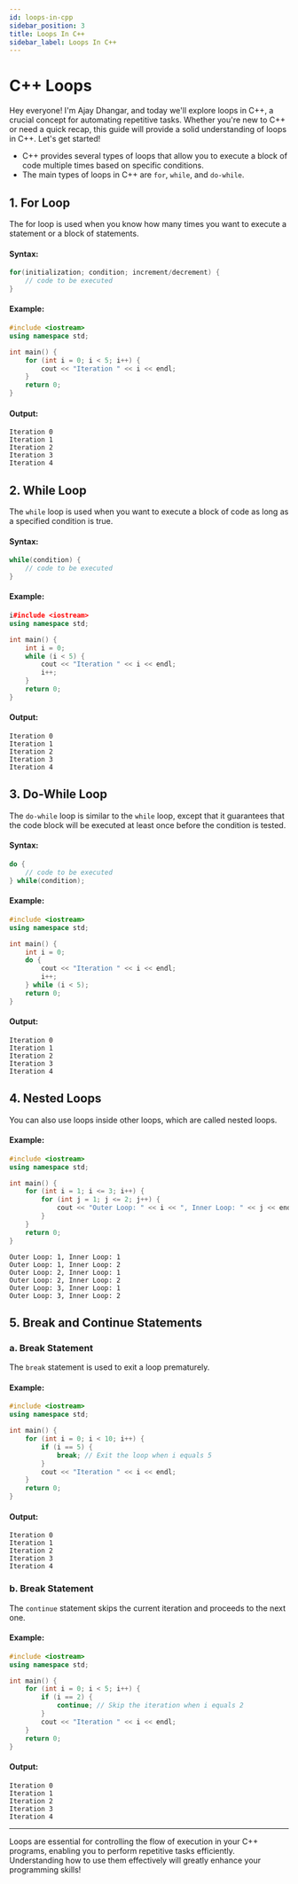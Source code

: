 ```yaml
---
id: loops-in-cpp
sidebar_position: 3
title: Loops In C++
sidebar_label: Loops In C++
---
```


# C++ Loops

Hey everyone! I'm Ajay Dhangar, and today we'll explore loops in C++, a crucial concept for automating repetitive tasks. Whether you're new to C++ or need a quick recap, this guide will provide a solid understanding of loops in C++. Let's get started!

* C++ provides several types of loops that allow you to execute a block of code multiple times based on specific conditions.
* The main types of loops in C++ are `for`, `while`, and `do-while`.

## 1. For Loop
The for loop is used when you know how many times you want to execute a statement or a block of statements.
#### Syntax:
```cpp
for(initialization; condition; increment/decrement) {
    // code to be executed
}
```
#### Example: 
```cpp
#include <iostream>
using namespace std;

int main() {
    for (int i = 0; i < 5; i++) {
        cout << "Iteration " << i << endl;
    }
    return 0;
}
```

#### Output:
```
Iteration 0
Iteration 1
Iteration 2
Iteration 3
Iteration 4

```

## 2. While Loop
The `while` loop is used when you want to execute a block of code as long as a specified condition is true.
#### Syntax:
```cpp
while(condition) {
    // code to be executed
}

```
#### Example: 
```cpp
i#include <iostream>
using namespace std;

int main() {
    int i = 0;
    while (i < 5) {
        cout << "Iteration " << i << endl;
        i++;
    }
    return 0;
}
```

#### Output:
```
Iteration 0
Iteration 1
Iteration 2
Iteration 3
Iteration 4

```

## 3. Do-While Loop
The `do-while` loop is similar to the `while` loop, except that it guarantees that the code block will be executed at least once before the condition is tested.

#### Syntax:
```cpp
do {
    // code to be executed
} while(condition);
```
#### Example: 
```cpp
#include <iostream>
using namespace std;

int main() {
    int i = 0;
    do {
        cout << "Iteration " << i << endl;
        i++;
    } while (i < 5);
    return 0;
}
```

#### Output:
```
Iteration 0
Iteration 1
Iteration 2
Iteration 3
Iteration 4

```


## 4. Nested Loops
You can also use loops inside other loops, which are called nested loops.

#### Example: 
```cpp
#include <iostream>
using namespace std;

int main() {
    for (int i = 1; i <= 3; i++) {
        for (int j = 1; j <= 2; j++) {
            cout << "Outer Loop: " << i << ", Inner Loop: " << j << endl;
        }
    }
    return 0;
}
```

```
Outer Loop: 1, Inner Loop: 1
Outer Loop: 1, Inner Loop: 2
Outer Loop: 2, Inner Loop: 1
Outer Loop: 2, Inner Loop: 2
Outer Loop: 3, Inner Loop: 1
Outer Loop: 3, Inner Loop: 2

```

## 5. Break and Continue Statements

### a. Break Statement
The `break` statement is used to exit a loop prematurely.

#### Example: 
```cpp
#include <iostream>
using namespace std;

int main() {
    for (int i = 0; i < 10; i++) {
        if (i == 5) {
            break; // Exit the loop when i equals 5
        }
        cout << "Iteration " << i << endl;
    }
    return 0;
}
```

#### Output:
```
Iteration 0
Iteration 1
Iteration 2
Iteration 3
Iteration 4

```

### b. Break Statement
The `continue` statement skips the current iteration and proceeds to the next one.

#### Example:
```cpp
#include <iostream>
using namespace std;

int main() {
    for (int i = 0; i < 5; i++) {
        if (i == 2) {
            continue; // Skip the iteration when i equals 2
        }
        cout << "Iteration " << i << endl;
    }
    return 0;
}

```

#### Output:
```
Iteration 0
Iteration 1
Iteration 2
Iteration 3
Iteration 4

```

---

Loops are essential for controlling the flow of execution in your C++ programs, enabling you to perform repetitive tasks efficiently. Understanding how to use them effectively will greatly enhance your programming skills!